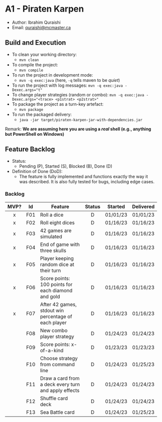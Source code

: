 # A1 - Piraten Karpen

- Author: Ibrahim Quraishi
- Email: quraishi@mcmaster.ca

## Build and Execution

- To clean your working directory:
  - `mvn clean`
- To compile the project:
  - `mvn compile`
- To run the project in development mode:
  - `mvn -q exec:java` (here, `-q` tells maven to be _quiet_)
- To run the project with log messages:
  `mvn -q exec:java -Dexec.args="t"`
- To change player strategies (random or combo):
  `mvn -q exec:java -Dexec.args="<trace> <p1strat> <p2strat>"`
- To package the project as a turn-key artefact:
  - `mvn package`
- To run the packaged delivery:
  - `java -jar target/piraten-karpen-jar-with-dependencies.jar`

Remark: **We are assuming here you are using a _real_ shell (e.g., anything but PowerShell on Windows)**

## Feature Backlog

- Status:
  - Pending (P), Started (S), Blocked (B), Done (D)
- Definition of Done (DoD):
  - The feature is fully implemented and functions exactly the way it was described. It is also fully tested for bugs, including edge cases.

### Backlog

| MVP? | Id  | Feature                                              | Status | Started  | Delivered |
| :--: | :-: | ---------------------------------------------------- | :----: | :------: | :-------: |
|  x   | F01 | Roll a dice                                          |   D    | 01/01/23 | 01/01/23  |
|  x   | F02 | Roll eight dices                                     |   D    | 01/16/23 | 01/16/23  |
|  x   | F03 | 42 games are simulated                               |   D    | 01/16/23 | 01/16/23  |
|  x   | F04 | End of game with three skulls                        |   D    | 01/16/23 | 01/16/23  |
|  x   | F05 | Player keeping random dice at their turn             |   D    | 01/16/23 | 01/16/23  |
|  x   | F06 | Score points: 100 points for each diamond and gold   |   D    | 01/16/23 | 01/16/23  |
|  x   | F07 | After 42 games, stdout win percentage of each player |   D    | 01/16/23 | 01/16/23  |
|      | F08 | New combo player strategy                            |   D    | 01/24/23 | 01/24/23  |
|      | F09 | Score points: x-of-a-kind                            |   D    | 01/23/23 | 01/23/23  |
|      | F10 | Choose strategy from command line                    |   D    | 01/24/23 | 01/25/23  |
|      | F11 | Draw a card from a deck every turn and apply effects |   D    | 01/24/23 | 01/24/23  |
|      | F12 | Shuffle card deck                                    |   D    | 01/24/23 | 01/24/23  |
|      | F13 | Sea Battle card                                      |   D    | 01/24/23 | 01/25/23  |

